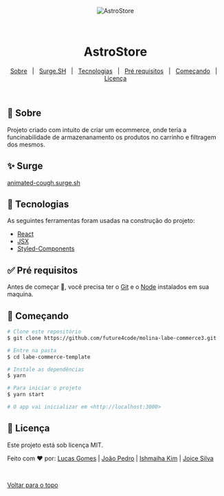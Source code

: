 <div align="center" id="top"> 
  <img src="https://i.imgur.com/hhfotiJ.png" alt="AstroStore" />

  &#xa0;

  <!-- <a href="https://labecommercetemplate.netlify.com">Demo</a> -->
</div>

<h1 align="center">AstroStore</h1>

<!-- Status -->

<!-- <h4 align="center"> 
	🚧  Labe Commerce Template 🚀 Em construção...  🚧
</h4> 

<hr> -->

<p align="center">
  <a href="#dart-sobre">Sobre</a> &#xa0; | &#xa0; 
  <a href="#sparkles-surge">Surge.SH</a> &#xa0; | &#xa0;
  <a href="#rocket-tecnologias">Tecnologias</a> &#xa0; | &#xa0;
  <a href="#white_check_mark-pré-requesitos">Pré requisitos</a> &#xa0; | &#xa0;
  <a href="#checkered_flag-começando">Começando</a> &#xa0; | &#xa0;
  <a href="#memo-licença">Licença</a>
</p>

<br>

## :dart: Sobre ##

Projeto criado com intuito de criar um ecommerce, onde teria a funcinabilidade de armazenanamento os produtos no carrinho e filtragem dos mesmos.

## :sparkles: Surge ##

<a href="http://" target="_blank">animated-cough.surge.sh</a>

## :rocket: Tecnologias ##

As seguintes ferramentas foram usadas na construção do projeto:

- [React](https://pt-br.reactjs.org/)
- [JSX](https://pt-br.reactjs.org/docs/introducing-jsx.html)
- [Styled-Components](https://styled-components.com/)

## :white_check_mark: Pré requisitos ##

Antes de começar :checkered_flag:, você precisa ter o [Git](https://git-scm.com) e o [Node](https://nodejs.org/en/) instalados em sua maquina.

## :checkered_flag: Começando ##

```bash
# Clone este repositório
$ git clone https://github.com/future4code/molina-labe-commerce3.git

# Entre na pasta
$ cd labe-commerce-template

# Instale as dependências
$ yarn

# Para iniciar o projeto
$ yarn start

# O app vai inicializar em <http://localhost:3000>
```

## :memo: Licença ##

Este projeto está sob licença MIT.


Feito com :heart: por:
<a href="https://github.com/lucasgomesoficial" target="_blank">Lucas Gomes</a> | 
<a href="https://github.com/joaopedrocoder" target="_blank">João Pedro</a> | 
<a href="https://github.com/Ishmaiha" target="_blank">Ishmaiha Kim</a> | 
<a href="https://github.com/Joice-silva" target="_blank">Joice Silva</a>

&#xa0;

<a href="#top">Voltar para o topo</a>
